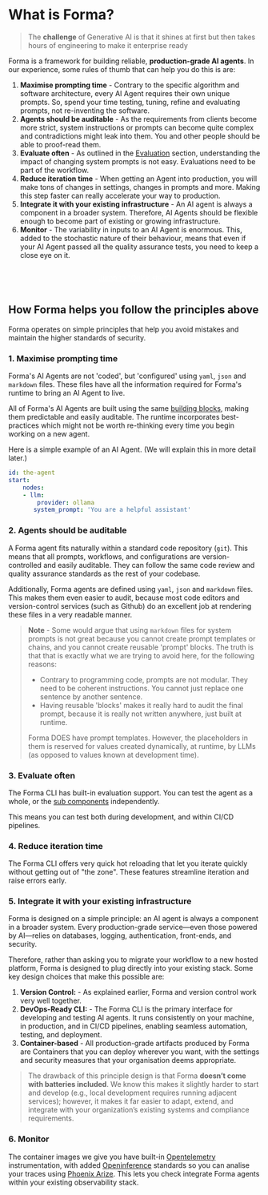 # What is Forma?

> The **challenge** of Generative AI is that it shines at first but then takes hours of engineering to make it enterprise ready

Forma is a framework for building reliable, **production-grade AI agents**. In our experience, some rules of thumb that can help you do this is are:

1. **Maximise prompting time** - Contrary to the specific algorithm and software architecture, every AI Agent requires their own unique prompts. So, spend your time testing, tuning, refine and evaluating prompts, not re-inventing the software.
2. **Agents should be auditable** - As the requirements from clients become more strict, system instructions or prompts can become quite complex and contradictions might leak into them. You and other people should be able to proof-read them.
3. **Evaluate often** - As outlined in the [Evaluation](./evals.md) section, understanding the impact of changing system prompts is not easy. Evaluations need to be part of the workflow.
4. **Reduce iteration time** - When getting an Agent into production, you will make tons of changes in settings, changes in prompts and more. Making this step faster can really accelerate your way to production.
5. **Integrate it with your existing infrastructure** - An AI agent is always a component in a broader system. Therefore, AI Agents should be flexible enough to become part of existing or growing infrastructure.
6. **Monitor** - The variability in inputs to an AI Agent is enormous. This, added to the stochastic nature of their behaviour, means that even if your AI Agent passed all the quality assurance tests, you need to keep a close eye on it.


<div style="width: fit-content; margin:auto; padding: 1em;">
    <a style="padding: 0.5em 1em; border-radius:0.5em; background-color:var(--links); color:white;" href="/how-to/getting-started.md">Jump to "Quick start"</a>
</div>

## How Forma helps you follow the principles above

Forma operates on simple principles that help you avoid mistakes and maintain the higher standards of security.

### 1. Maximise prompting time

Forma's AI Agents are not 'coded', but 'configured' using `yaml`, `json` and `markdown` files. These files have all the information required for Forma's runtime to bring an AI Agent to live.

All of Forma's AI Agents are built using the same [building blocks](./building-blocks.md), making them predictable and easily auditable. The runtime incorporates best-practices which might not be worth re-thinking every time you begin working on a new agent.

Here is a simple example of an AI Agent. (We will explain this in more detail later.)

```yaml
id: the-agent
start:
    nodes:
    - llm:
        provider: ollama
       system_prompt: 'You are a helpful assistant'
```

### 2. Agents should be auditable

A Forma agent fits naturally within a standard code repository (`git`). This means that all prompts, workflows, and configurations are version-controlled and easily auditable. They can follow the same code review and quality assurance standards as the rest of your codebase. 

Additionally, Forma agents are defined using `yaml`, `json` and `markdown` files. This makes them even easier to audit, because most code editors and version-control services (such as Github) do an excellent job at rendering these files in a very readable manner.

> **Note** - Some would argue that using `markdown` files for system prompts is not great because you cannot create prompt templates or chains, and you cannot create reusable 'prompt' blocks. The truth is that that is exactly what we are trying to avoid here, for the following reasons:
> * Contrary to programming code, prompts are not modular. They need to be coherent instructions. You cannot just replace one sentence by another sentence.
> * Having reusable 'blocks' makes it really hard to audit the final prompt, because it is really not written anywhere, just built at runtime.
> 
> Forma DOES have prompt templates. However, the placeholders in them is reserved for values created dynamically, at runtime, by LLMs (as opposed to values known at development time).


### 3. Evaluate often

The Forma CLI has built-in evaluation support. You can test the agent as a whole, or the [sub components](./building-blocks.md) independently.

This means you can test both during development, and within CI/CD pipelines.

### 4. Reduce iteration time

The Forma CLI  offers very quick hot reloading that let you iterate quickly without getting out of "the zone". These features streamline iteration and  raise errors early.

### 5. Integrate it with your existing infrastructure

Forma is designed on a simple principle: an AI agent is always a component in a broader system. Every production-grade service—even those powered by AI—relies on databases, logging, authentication, front-ends, and security. 

Therefore, rather than asking you to migrate your workflow to a new hosted platform, Forma is designed to plug directly into your existing stack. Some key design choices that make this possible are:

1. **Version Control:** - As explained earlier, Forma and version control work very well together.
2. **DevOps-Ready CLI:** - The Forma CLI is the primary interface for developing and testing AI agents. It runs consistently on your machine, in production, and in CI/CD pipelines, enabling seamless automation, testing, and deployment.
3. **Container-based** - All production-grade artifacts produced by Forma are Containers that you can deploy wherever you want, with the settings and security measures that your organisation deems appropriate.


> The drawback of this principle design is that Forma **doesn’t come with batteries included**. We know this makes it slightly harder to start and develop (e.g., local development requires running adjacent services); however, it makes it far easier to adapt, extend, and integrate with your organization’s existing systems and compliance requirements.


### 6. Monitor

The container images we give you have built-in [Opentelemetry](https://opentelemetry.io/) instrumentation, with added [Openinference](https://arize-ai.github.io/openinference) standards so you can analise your traces using [Phoenix Arize](https://phoenix.arize.com). This lets you check integrate Forma agents within your existing observability stack.